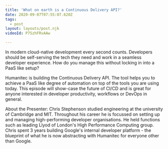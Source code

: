 ```yaml
---
title: 'What on earth is a Continuous Delivery API?'
date: 2020-09-07T07:55:07.620Z
tags:
  - post
layout: layouts/post.njk
videoId: P7SzhFRvAAw

---
```


<!--- You can insert a short description here -->
In modern cloud-native development every second counts. Developers should be self-serving the tech they need and work in a seamless developer experience. How do you manage this without locking in into a PaaS like setup? 

Humanitec is building the Continuous Delivery API. The tool helps you to achieve a PaaS like degree of automation on top of the tools you are using today. This episode will show-case the future of CI/CD and is great for anyone interested in developer productivity, workflows or DevOps in general.

About the Presenter: Chris Stephenson studied engineering at the university of Cambridge and MIT. Throughout his career he is focussed on setting up and managing high-performing developer organisations. He held functions such as leading Llyod of London's High Performance Computing group. Chris spent 3 years building Google's internal developer platform - the blueprint of what he is now abstracting with Humanitec for everyone other than Google.